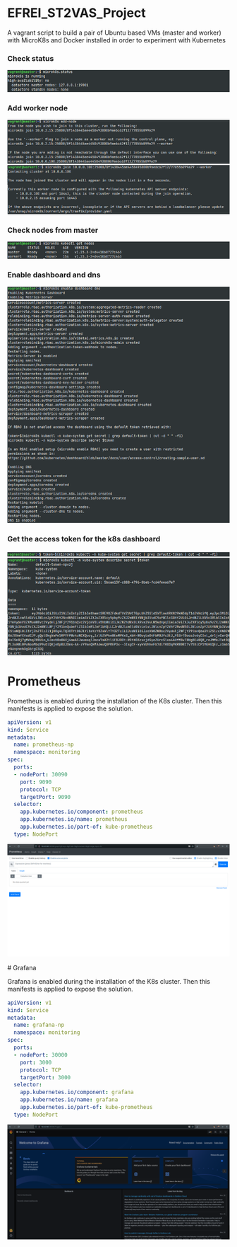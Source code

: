 # EFREI_ST2VAS_Project
A vagrant script to build a pair of Ubuntu based VMs (master and worker) with MicroK8s and Docker installed in order to experiment with Kubernetes

### Check status
![Check status](img/1.png)


### Add worker node
![](img/2.png)
![](img/3.png)

### Check nodes from master
![Check nodes](img/4.png)

### Enable dashboard and dns
![dashboard](img/5.png)
![dashboard](img/6.png)

### Get the access token for the k8s dashboard
![dashboard](img/7.png)
![dashboard](img/8.png)

# Prometheus
Prometheus is enabled during the installation of the K8s cluster.
Then this manifests is applied to expose the solution.
```yaml
apiVersion: v1
kind: Service
metadata:
  name: prometheus-np
  namespace: monitoring
spec:
  ports:
  - nodePort: 30090
    port: 9090
    protocol: TCP
    targetPort: 9090
  selector:
    app.kubernetes.io/component: prometheus
    app.kubernetes.io/name: prometheus
    app.kubernetes.io/part-of: kube-prometheus
  type: NodePort
```

![dashboard](img/prometheus.png)

# Grafana

Grafana is enabled during the installation of the K8s cluster.
Then this manifests is applied to expose the solution.
```yaml
apiVersion: v1
kind: Service
metadata:
  name: grafana-np
  namespace: monitoring
spec:
  ports:
  - nodePort: 30000
    port: 3000
    protocol: TCP
    targetPort: 3000
  selector:
    app.kubernetes.io/component: grafana
    app.kubernetes.io/name: grafana
    app.kubernetes.io/part-of: kube-prometheus
  type: NodePort
```
![dashboard](img/grafana.png)